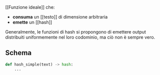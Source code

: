 [[Funzione ideale]] che:

- **consuma** un [[testo]] di dimensione arbitraria
- **emette** un [[hash]]

Generalmente, le funzioni di hash si propongono di emettere output distribuiti uniformemente nel loro codominio, ma ciò non è sempre vero.

## Schema

```python
def hash_simple(text) -> hash:
	...
```